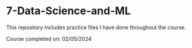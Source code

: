 # 7-Data-Science-and-ML

This repository includes practice files I have done throughout the course.

Course completed on: 02/05/2024
